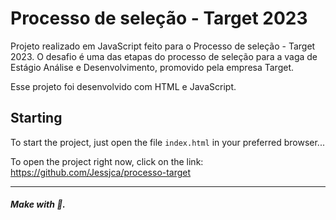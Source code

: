 # Processo de seleção - Target 2023 

Projeto realizado em JavaScript feito para o Processo de seleção - Target 2023. O desafio é uma das etapas do processo de seleção para a vaga de Estágio Análise e Desenvolvimento, promovido pela empresa Target.

Esse projeto foi desenvolvido com HTML e JavaScript.

## Starting 

To start the project, just open the file `index.html` in your preferred browser...

To open the project right now, click on the link: https://github.com/Jessjca/processo-target

--- 

##### Make with 🧠.
